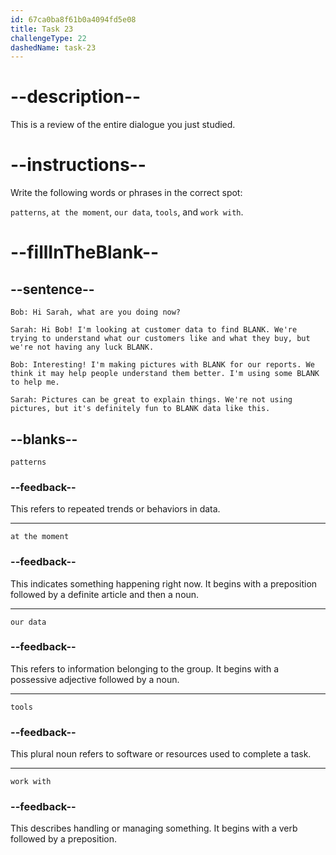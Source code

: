 ```yaml
---
id: 67ca0ba8f61b0a4094fd5e08
title: Task 23
challengeType: 22
dashedName: task-23
---
```


<!-- REVIEW -->

# --description--

This is a review of the entire dialogue you just studied.

# --instructions--

Write the following words or phrases in the correct spot:

`patterns`, `at the moment`, `our data`, `tools`, and `work with`.

# --fillInTheBlank--

## --sentence--

`Bob: Hi Sarah, what are you doing now?`

`Sarah: Hi Bob! I'm looking at customer data to find BLANK. We're trying to understand what our customers like and what they buy, but we're not having any luck BLANK.`

`Bob: Interesting! I'm making pictures with BLANK for our reports. We think it may help people understand them better. I'm using some BLANK to help me.`

`Sarah: Pictures can be great to explain things. We're not using pictures, but it's definitely fun to BLANK data like this.`

## --blanks--

`patterns`

### --feedback--

This refers to repeated trends or behaviors in data.

---

`at the moment`

### --feedback--

This indicates something happening right now. It begins with a preposition followed by a definite article and then a noun.

---

`our data`

### --feedback--

This refers to information belonging to the group. It begins with a possessive adjective followed by a noun.

---

`tools`

### --feedback--

This plural noun refers to software or resources used to complete a task.

---

`work with`

### --feedback--

This describes handling or managing something. It begins with a verb followed by a preposition.
